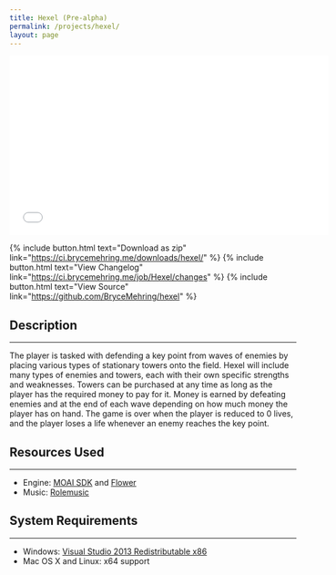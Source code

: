 ```yaml
---
title: Hexel (Pre-alpha)
permalink: /projects/hexel/
layout: page
---
```


<iframe width="560" height="315" src="//www.youtube.com/embed/xwFNek4eq-w" frameborder="0" allowfullscreen></iframe>

{% include button.html text="Download as zip" link="https://ci.brycemehring.me/downloads/hexel/" %} {% include button.html text="View Changelog" link="https://ci.brycemehring.me/job/Hexel/changes" %} {% include button.html text="View Source" link="https://github.com/BryceMehring/hexel" %}

## Description
***

The player is tasked with defending a key point from waves of enemies by placing various types of stationary towers onto the field. Hexel will include many types of enemies and towers, each with their own specific strengths and weaknesses. Towers can be purchased at any time as long as the player has the required money to pay for it. Money is earned by defeating enemies and at the end of each wave depending on how much money the player has on hand. The game is over when the player is reduced to 0 lives, and the player loses a life whenever an enemy reaches the key point.

## Resources Used
***

* Engine: [MOAI SDK](http://getmoai.com/) and [Flower](https://github.com/makotok/Hanappe)
* Music: [Rolemusic](http://freemusicarchive.org/music/Rolemusic/)

## System Requirements
***

* Windows: [Visual Studio 2013 Redistributable x86](http://www.microsoft.com/en-us/download/details.aspx?id=40784)
* Mac OS X and Linux: x64 support
